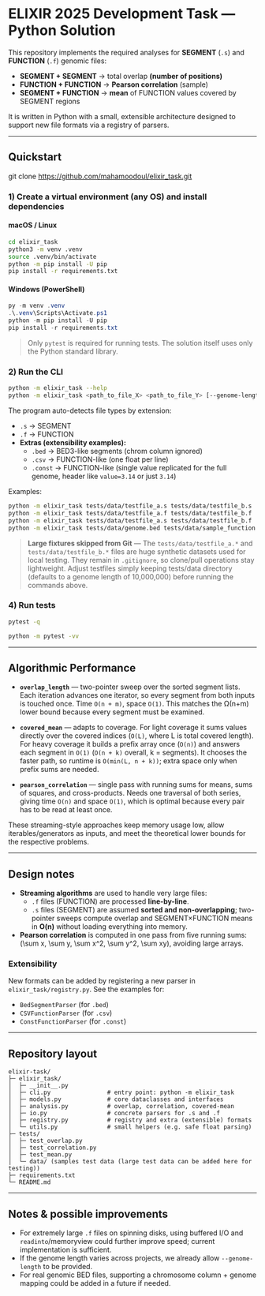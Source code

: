 # ELIXIR 2025 Development Task — Python Solution

This repository implements the required analyses for **SEGMENT** (`.s`) and **FUNCTION** (`.f`) genomic files:

- **SEGMENT + SEGMENT** → total overlap **(number of positions)**
- **FUNCTION + FUNCTION** → **Pearson correlation** (sample)
- **SEGMENT + FUNCTION** → **mean** of FUNCTION values covered by SEGMENT regions

It is written in Python with a small, extensible architecture designed to support new file formats via a registry of parsers.

---

## Quickstart

git clone https://github.com/mahamoodoul/elixir_task.git

### 1) Create a virtual environment (any OS) and install dependencies

#### macOS / Linux
```bash
cd elixir_task 
python3 -m venv .venv
source .venv/bin/activate
python -m pip install -U pip
pip install -r requirements.txt
```

#### Windows (PowerShell)
```powershell
py -m venv .venv
.\.venv\Scripts\Activate.ps1
python -m pip install -U pip
pip install -r requirements.txt
```

> Only `pytest` is required for running tests. The solution itself uses only the Python standard library.

### 2) Run the CLI

```bash
python -m elixir_task --help
python -m elixir_task <path_to_file_X> <path_to_file_Y> [--genome-length 10000000]
```

The program auto-detects file types by extension:
- `.s` → SEGMENT
- `.f` → FUNCTION
- **Extras (extensibility examples):**
  - `.bed` → BED3-like segments (chrom column ignored)
  - `.csv` → FUNCTION-like (one float per line)
  - `.const` → FUNCTION-like (single value replicated for the full genome, header like `value=3.14` or just `3.14`)

Examples:
```bash
python -m elixir_task tests/data/testfile_a.s tests/data/testfile_b.s
python -m elixir_task tests/data/testfile_a.f tests/data/testfile_b.f
python -m elixir_task tests/data/testfile_a.s tests/data/testfile_b.f
python -m elixir_task tests/data/genome.bed tests/data/sample_function.const --genome-length 1000000 

```

> **Large fixtures skipped from Git** — The `tests/data/testfile_a.*` and
> `tests/data/testfile_b.*` files are huge synthetic datasets used for local
> testing. They remain in `.gitignore`, so clone/pull operations stay
> lightweight. Adjust testfiles simply keeping tests/data directory
> (defaults to a genome length of 10,000,000) before running the commands above.




### 4) Run tests

```bash
pytest -q 

python -m pytest -vv
```

---

## Algorithmic Performance

- **`overlap_length`** — two-pointer sweep over the sorted segment lists. Each iteration advances one iterator, so every segment from both inputs is touched once. Time `O(n + m)`, space `O(1)`. This matches the Ω(n+m) lower bound because every segment must be examined.


- **`covered_mean`** — adapts to coverage. For light coverage it sums values directly over the covered indices (`O(L)`, where L is total covered length). For heavy coverage it builds a prefix array once (`O(n)`) and answers each segment in `O(1)` (`O(n + k)` overall, k = segments). It chooses the faster path, so runtime is `O(min(L, n + k))`; extra space only when prefix sums are needed.


- **`pearson_correlation`** — single pass with running sums for means, sums of squares, and cross-products. Needs one traversal of both series, giving time `O(n)` and space `O(1)`, which is optimal because every pair has to be read at least once.

These streaming-style approaches keep memory usage low, allow iterables/generators as inputs, and meet the theoretical lower bounds for the respective problems.

---

## Design notes

- **Streaming algorithms** are used to handle very large files:
  - `.f` files (FUNCTION) are processed **line-by-line**.
  - `.s` files (SEGMENT) are assumed **sorted and non-overlapping**; two-pointer sweeps compute overlap and SEGMENT×FUNCTION means in **O(n)** without loading everything into memory.
- **Pearson correlation** is computed in one pass from five running sums:
  \(\sum x, \sum y, \sum x^2, \sum y^2, \sum xy\), avoiding large arrays.

### Extensibility

New formats can be added by registering a new parser in `elixir_task/registry.py`. See the examples for:
- `BedSegmentParser` (for `.bed`)
- `CSVFunctionParser` (for `.csv`)
- `ConstFunctionParser` (for `.const`)

---

## Repository layout

```
elixir-task/
├─ elixir_task/
│  ├─ __init__.py
│  ├─ cli.py                # entry point: python -m elixir_task
│  ├─ models.py             # core dataclasses and interfaces
│  ├─ analysis.py           # overlap, correlation, covered-mean
│  ├─ io.py                 # concrete parsers for .s and .f
│  ├─ registry.py           # registry and extra (extensible) formats
│  └─ utils.py              # small helpers (e.g. safe float parsing)
├─ tests/
│  ├─ test_overlap.py
│  ├─ test_correlation.py
│  ├─ test_mean.py
│  └─ data/ (samples test data (large test data can be added here for testing))
├─ requirements.txt
└─ README.md
```

---

## Notes & possible improvements

- For extremely large `.f` files on spinning disks, using buffered I/O and `readinto`/memoryview could further improve speed; current implementation is sufficient.
- If the genome length varies across projects, we already allow `--genome-length` to be provided.
- For real genomic BED files, supporting a chromosome column + genome mapping could be added in a future if needed.
